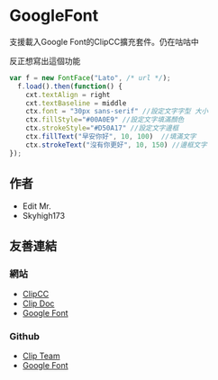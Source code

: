 # GoogleFont
支援載入Google Font的ClipCC擴充套件。仍在咕咕中

反正想寫出這個功能

```javascript
var f = new FontFace("Lato", /* url */);
  f.load().then(function() {
    cxt.textAlign = right
    cxt.textBaseline = middle
    ctx.font = "30px sans-serif" //設定文字字型 大小
    ctx.fillStyle="#00A0E9" //設定文字填滿顏色
    ctx.strokeStyle="#D50A17" //設定文字邊框
    ctx.fillText("早安你好", 10, 100)  //填滿文字
    ctx.strokeText("沒有你更好", 10, 150) //邊框文字
});
```

## 作者
* Edit Mr.
* Skyhigh173

## 友善連結
### 網站
* [ClipCC](https://codingclip.com/editor/)
* [Clip Doc](https://doc.codingclip.com/zh-cn/category/for-developers)
* [Google Font](https://fonts.google.com/)
### Github
* [Clip Team](https://github.com/Clipteam)
* [Google Font](https://github.com/google/fonts)
